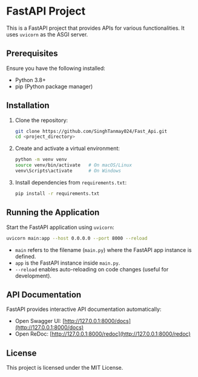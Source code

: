 # FastAPI Project

This is a FastAPI project that provides APIs for various functionalities. It uses `uvicorn` as the ASGI server.

## Prerequisites

Ensure you have the following installed:
- Python 3.8+
- pip (Python package manager)

## Installation

1. Clone the repository:
   ```sh
   git clone https://github.com/SinghTanmay024/Fast_Api.git
   cd <project_directory>
   ```

2. Create and activate a virtual environment:
   ```sh
   python -m venv venv
   source venv/bin/activate   # On macOS/Linux
   venv\Scripts\activate      # On Windows
   ```

3. Install dependencies from `requirements.txt`:
   ```sh
   pip install -r requirements.txt
   ```

## Running the Application

Start the FastAPI application using `uvicorn`:
   ```sh
   uvicorn main:app --host 0.0.0.0 --port 8000 --reload
   ```
- `main` refers to the filename (`main.py`) where the FastAPI app instance is defined.
- `app` is the FastAPI instance inside `main.py`.
- `--reload` enables auto-reloading on code changes (useful for development).

## API Documentation

FastAPI provides interactive API documentation automatically:
- Open Swagger UI: [http://127.0.0.1:8000/docs](http://127.0.0.1:8000/docs)
- Open ReDoc: [http://127.0.0.1:8000/redoc](http://127.0.0.1:8000/redoc)

## License

This project is licensed under the MIT License.

